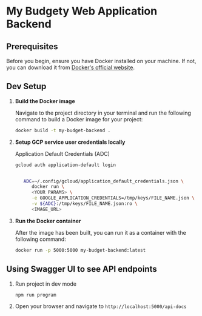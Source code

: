 # My Budgety Web Application Backend

## Prerequisites

Before you begin, ensure you have Docker installed on your machine. If not, you can download it from [Docker's official website](https://www.docker.com/products/docker-desktop).

## Dev Setup

1. **Build the Docker image**

   Navigate to the project directory in your terminal and run the following command to build a Docker image for your project:

   ```bash
   docker build -t my-budget-backend .
   ```
2. **Setup GCP service user credentials locally**

   Application Default Credentials (ADC)
   ```bash
   gcloud auth application-default login
   ```

   ```bash
   
      ADC=~/.config/gcloud/application_default_credentials.json \
         docker run \
         <YOUR PARAMS> \
         -e GOOGLE_APPLICATION_CREDENTIALS=/tmp/keys/FILE_NAME.json \
         -v ${ADC}:/tmp/keys/FILE_NAME.json:ro \
         <IMAGE_URL>

   ```

3. **Run the Docker container**

   After the image has been built, you can run it as a container with the following command:

   ```bash
   docker run -p 5000:5000 my-budget-backend:latest
   ```
## Using Swagger UI to see API endpoints

1. Run project in dev mode
   ```bash
   npm run program
   ```
2. Open your browser and navigate to `http://localhost:5000/api-docs`
